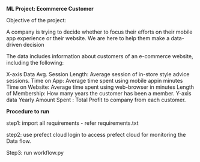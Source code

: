 **ML Project: Ecommerce Customer**

Objective of the project:

A company is trying to decide whether to focus their efforts on their mobile app experience or their website.
We are here to help them make a data-driven decision

The data includes information about customers of an e-commerce website, including the following:

X-axis Data
    Avg. Session Length: Average session of in-store style advice sessions.
    Time on App: Average time spent using mobile appin minutes
    Time on Website: Average time spent using web-browser in minutes
    Length of Membership: How many years the customer has been a member.
Y-axis data
    Yearly Amount Spent : Total Profit to company from each customer.

**Procedure to run**

step1: import all requirements - refer requirements.txt

step2: use prefect cloud login to access prefect cloud for monitoring the Data flow.

Step3: run workflow.py
